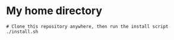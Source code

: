 # My home directory

```
# Clone this repository anywhere, then run the install script
./install.sh
```
